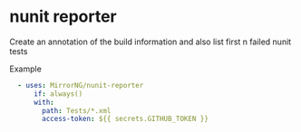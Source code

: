 # nunit reporter
Create an annotation of the build information and also list first n failed nunit tests

Example
```yaml
  - uses: MirrorNG/nunit-reporter
      if: always()
      with:
        path: Tests/*.xml
        access-token: ${{ secrets.GITHUB_TOKEN }}
```